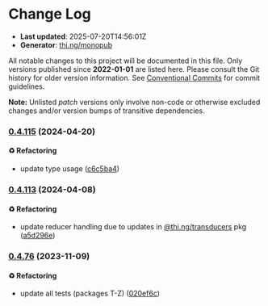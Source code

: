 # Change Log

- **Last updated**: 2025-07-20T14:56:01Z
- **Generator**: [thi.ng/monopub](https://thi.ng/monopub)

All notable changes to this project will be documented in this file.
Only versions published since **2022-01-01** are listed here.
Please consult the Git history for older version information.
See [Conventional Commits](https://conventionalcommits.org/) for commit guidelines.

**Note:** Unlisted _patch_ versions only involve non-code or otherwise excluded changes
and/or version bumps of transitive dependencies.

### [0.4.115](https://github.com/thi-ng/umbrella/tree/@thi.ng/transducers-patch@0.4.115) (2024-04-20)

#### ♻️ Refactoring

- update type usage ([c6c5ba4](https://github.com/thi-ng/umbrella/commit/c6c5ba4))

### [0.4.113](https://github.com/thi-ng/umbrella/tree/@thi.ng/transducers-patch@0.4.113) (2024-04-08)

#### ♻️ Refactoring

- update reducer handling due to updates in [@thi.ng/transducers](https://github.com/thi-ng/umbrella/tree/main/packages/transducers) pkg ([a5d296e](https://github.com/thi-ng/umbrella/commit/a5d296e))

### [0.4.76](https://github.com/thi-ng/umbrella/tree/@thi.ng/transducers-patch@0.4.76) (2023-11-09)

#### ♻️ Refactoring

- update all tests (packages T-Z) ([020ef6c](https://github.com/thi-ng/umbrella/commit/020ef6c))
